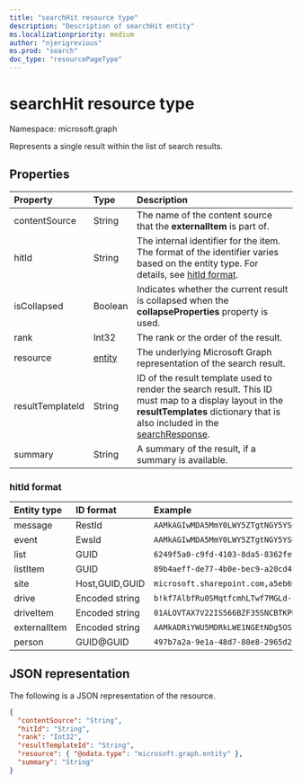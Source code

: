 ```yaml
---
title: "searchHit resource type"
description: "Description of searchHit entity"
ms.localizationpriority: medium
author: "njerigrevious"
ms.prod: "search"
doc_type: "resourcePageType"
---
```


# searchHit resource type

Namespace: microsoft.graph

Represents a single result within the list of search results.

## Properties

| Property     | Type        | Description |
|:-------------|:------------|:------------|
|contentSource|String|The name of the content source that the **externalItem** is part of.|
|hitId|String|The internal identifier for the item. The format of the identifier varies based on the entity type. For details, see [hitId format](#hitid-format).|
|isCollapsed|Boolean|Indicates whether the current result is collapsed when the **collapseProperties** property is used.|
|rank|Int32|The rank or the order of the result.|
|resource|[entity](entity.md)|The underlying Microsoft Graph representation of the search result.|
|resultTemplateId|String|ID of the result template used to render the search result. This ID must map to a display layout in the **resultTemplates** dictionary that is also included in the [searchResponse](searchresponse.md).|
|summary|String|A summary of the result, if a summary is available.|

### hitId format

| Entity type     | ID format        | Example |
|:-------------|:------------|:------------|
|message|RestId|`AAMkAGIwMDA5MmY0LWY5ZTgtNGY5YS04NzczLWNhNjc0ZGIyZDBjYgBGAAAAAADm35sgHbzESapJ8_BjBlhEBwDAYtphe7dsRbDrOT-HAHoKAACmqNsoAADAYtphe7dsRbDrOT-HAHoKAAFsBhyEAAA=`|
|event|EwsId|`AAMkAGIwMDA5MmY0LWY5ZTgtNGY5YS04NzczLWNhNjc0ZGIyZDBjYgFRAAgI232z8Q+AAEYAAAAA5t+bIB28xEmqSfPgYwZYRAcAwGLaYXu3bEWw6zk/xwB6CgAAAAABDQAAwGLaYXu3bEWw6zk/xwB6CgABGnD/jwAAEA==`|
|list|GUID|`6249f5a0-c9fd-4103-8da5-8362fe911151`|
|listItem|GUID|`89b4aeff-de77-4b0e-bec9-a20cd4f6c32d` |
|site|Host,GUID,GUID|`microsoft.sharepoint.com,a5eb6988-c9ad-44be-b3b4-d334d01066c0,4c5ce7de-dbe6-4807-9909-3018f0b83266`|
|drive|Encoded string|`b!kf7AlbfRu0SMqtfcmhLTwf7MGLd-Z0BEqfzvkoqsr21iQFpfPV09TIVf1sa8xOJ0` |
|driveItem|Encoded string|`01ALOVTAX7V22IS566BZF35SNCBTKPNQZN`|
|externalItem|Encoded string|`AAMkADRiYWU5MDRkLWE1NGEtNDg5OS1hZWM2LWIxOWZmNzQzMTdiYQBGAAAAAAAvZTGE+1bNQp4lDRL1ctayBwCQNOp97HTbQK/QVOV30iomAAAAEF6yAACQNOp97HTbQK/QVOV30iomAAAAG/DWAAA=` |
|person|GUID@GUID|`497b7a2a-9e1a-48d7-80e8-2965d2fc3a81@72f988bf-86f1-41af-91ab-2d7cd011db47`|

## JSON representation

The following is a JSON representation of the resource.

<!-- {
  "blockType": "resource",
  "optionalProperties": [

  ],
  "@odata.type": "microsoft.graph.searchHit",
  "baseType": null
}-->

```json
{
  "contentSource": "String",
  "hitId": "String",
  "rank": "Int32",
  "resultTemplateId": "String",
  "resource": { "@odata.type": "microsoft.graph.entity" },
  "summary": "String"
}
```

<!-- uuid: 16cd6b66-4b1a-43a1-adaf-3a886856ed98
2019-02-04 14:57:30 UTC -->
<!-- {
  "type": "#page.annotation",
  "description": "searchHit resource",
  "keywords": "",
  "section": "documentation",
  "tocPath": ""
}-->

